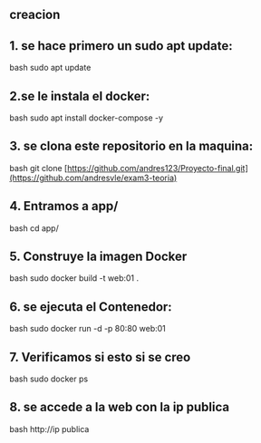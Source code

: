 ## creacion

## 1. se hace primero un sudo apt update:
bash
sudo apt update

## 2.se le instala el docker:
bash
sudo apt install docker-compose -y


## 3. se clona este repositorio en la maquina:
bash
git clone [https://github.com/andres123/Proyecto-final.git](https://github.com/andresvle/exam3-teoria)


## 4. Entramos a app/
bash
cd app/


## 5. Construye la imagen Docker 
bash
sudo docker build -t web:01 .



## 6. se ejecuta el Contenedor:

bash
sudo docker run -d -p 80:80 web:01


## 7. Verificamos si esto si se creo

bash
sudo docker ps

## 8. se accede a la web con la ip publica 

bash
http://ip publica


